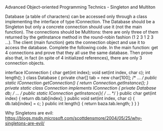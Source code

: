 Advanced Object-oriented Programming Technics - Singleton and Multiton

Database (a table of characters) can be accessed only through a class implementing the interface of type IConnection. The Database should be a Singleton but only a concrete connection should use it (not the main function). The connections should be Multitons: there are only three of them returned by the getInstance method in the round-robin fashion (1 2 3 1 2 3 ...). 
The client (main function) gets the connection object and use it to access the database. 
Complete the following code. In the main function: get 4 connections and prove that they all use the same database. Then prove also that, in fact (in spite of 4 initialized references), there are only 3 connection objects.

interface IConnection { 
  char get(int index); 
  void set(int index, char c); 
  int length(); 
} 
class Database { 
  private char[] tab = new char[100]; 
  /* ... */ 
  public static IConnection getConnection() { 
     return Connection.getInstance(); 
  } 
  private static class Connection implements IConnection { 
    private Database db; 
    /* ... */ 
    public static IConnection getInstance(){
      /* ... */ 
    } 
    public char get(int index) { 
      return db.tab[index]; 
    } 
    public void set(int index, char c) {
      db.tab[index] = c; 
    }
    public int length() { 
      return baza.tab.length; 
    } 
  } 
}

Why Singletons are evil: https://blogs.msdn.microsoft.com/scottdensmore/2004/05/25/why-singletons-are-evil/